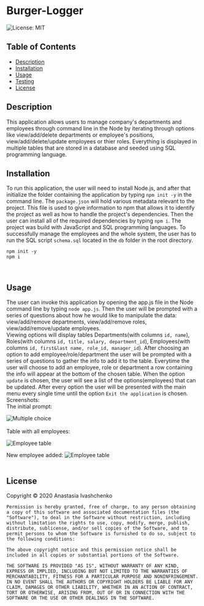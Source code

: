 # Burger-Logger
 ![License: MIT](https://img.shields.io/badge/License-MIT-yellow.svg)

## Table of Contents
  * [Description](#Description)
  * [Installation](#Installation)
  * [Usage](#Usage)
  * [Testing](#Testing)
  * [License](#License)

## Description
This application allows users to manage company's departments and employees through command line in the Node by iterating through options like view/add/delete departments or employee's positions, view/add/delete/update employees or thier roles. Everything is displayed in multiple tables that are stored in a database and seeded using SQL programming language. <br>

## Installation
To run this application, the user will need to install Node.js, and after that initialize the folder containing the application by typing `npm init -y` in the command line. The `package.json` will hold various metadata relevant to the project. This file is used to give information to npm that allows it to identify the project as well as how to handle the project's dependencies. Then the user can install  all of the required dependencies by typing `npm i`. The project was build with JavaScript and SQL programming languages. To successfully manage the employees and the whole system, the user has to run the SQL script `schema.sql` located in the `db` folder in the root directory.

```
npm init -y 
npm i
``` 
<br>

## Usage 

The user can invoke this application by opening the app.js file in the Node command line by typing `node app.js`. Then the user will be prompted with a series of questions about how he would like to manipulate the data: view/add/remove departments, view/add/remove roles, view/add/remove/update employees. <br>
Viewing options will display tables Departments(with columns `id, name`), Roles(with columns `id, title, salary, department_id`), Employees(with columns `id, first&last name, role_id, manager_id`). After choosing an option to add employee/role/department the user will be prompted with a series of questions to gather the info to add it to the table. Everytime the user will choose to add an employee, role or department a row containing the info will appear at the bottom of the chosen table. When the option `update` is chosen, the user will see a list of the options(employees) that can be updated. After every option the user will be presented with the main menu every single time until the option `Exit the application` is chosen.
<br>
Screenshots:<br>
The initial prompt: <br> 

![Multiple choice](./assets/s1.jpg) <br>
<br>
Table with all employees: <br>

![Employee table](./assets/s2.jpg) <br>

New employee added: <be>
![Employee table](./assets/s3.jpg) <br>
<br>

## License
Copyright © 2020 Anastasia Ivashchenko

    Permission is hereby granted, free of charge, to any person obtaining a copy of this software and associated documentation files (the "Software"), to deal in the Software without restriction, including without limitation the rights to use, copy, modify, merge, publish, distribute, sublicense, and/or sell copies of the Software, and to permit persons to whom the Software is furnished to do so, subject to the following conditions:
    
    The above copyright notice and this permission notice shall be included in all copies or substantial portions of the Software.
    
    THE SOFTWARE IS PROVIDED "AS IS", WITHOUT WARRANTY OF ANY KIND, EXPRESS OR IMPLIED, INCLUDING BUT NOT LIMITED TO THE WARRANTIES OF MERCHANTABILITY, FITNESS FOR A PARTICULAR PURPOSE AND NONINFRINGEMENT. IN NO EVENT SHALL THE AUTHORS OR COPYRIGHT HOLDERS BE LIABLE FOR ANY CLAIM, DAMAGES OR OTHER LIABILITY, WHETHER IN AN ACTION OF CONTRACT, TORT OR OTHERWISE, ARISING FROM, OUT OF OR IN CONNECTION WITH THE SOFTWARE OR THE USE OR OTHER DEALINGS IN THE SOFTWARE.
    